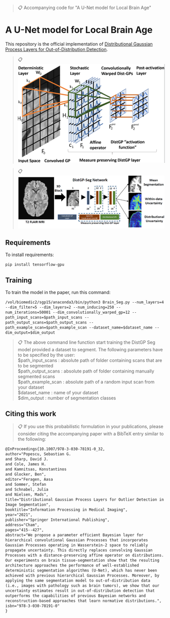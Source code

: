 >📋  Accompanying code for "A U-Net model for Local Brain Age"

# A U-Net model for Local Brain Age

This repository is the official implementation of [Distributional Gaussian Process Layers for Out-of-Distribution Detection](https://link.springer.com/chapter/10.1007/978-3-030-78191-0_32). 

>📋  ![Schematic of DistGP Layer](schematic_dist_gp_layer.png)

>📋  ![Segmentation Architecture](segmentation_network.png)

## Requirements

To install requirements:

```setup
pip install tensorflow-gpu
```
## Training

To train the model in the paper, run this command:

```train
/vol/biomedic2/sgp15/anaconda3/bin/python3 Brain_Seg.py --num_layers=4 --dim_filter=5 --dim_layers=2 --num_inducing=250 --num_iterations=50001 --dim_convolutionally_warped_gp=12 --path_input_scans=$path_input_scans --path_output_scans=$path_output_scans --path_example_scan=$path_example_scan --dataset_name=$dataset_name --dim_output=$dim_output
```

>📋  The above command line function start training the DistGP Seg model provided a dataset to segment. The following parameters have to be specified by the user:<br/>
> $path_input_scans : absolute path of folder containing scans that are to be segmented<br/>
> $path_output_scans : absolute path of folder containing manually segmented scans<br/>
> $path_example_scan : absolute path of a random input scan from your dataset<br/>
> $dataset_name : name of your dataset<br/>
> $dim_output : number of segmentation classes

## Citing this work

>📋 If you use this probabilistic formulation in your publications, please consider citing the accompanying paper with a BibTeX entry similar to the following:

```
@InProceedings{10.1007/978-3-030-78191-0_32,
author="Popescu, Sebastian G.
and Sharp, David J.
and Cole, James H.
and Kamnitsas, Konstantinos
and Glocker, Ben",
editor="Feragen, Aasa
and Sommer, Stefan
and Schnabel, Julia
and Nielsen, Mads",
title="Distributional Gaussian Process Layers for Outlier Detection in Image Segmentation",
booktitle="Information Processing in Medical Imaging",
year="2021",
publisher="Springer International Publishing",
address="Cham",
pages="415--427",
abstract="We propose a parameter efficient Bayesian layer for hierarchical convolutional Gaussian Processes that incorporates Gaussian Processes operating in Wasserstein-2 space to reliably propagate uncertainty. This directly replaces convolving Gaussian Processes with a distance-preserving affine operator on distributions. Our experiments on brain tissue-segmentation show that the resulting architecture approaches the performance of well-established deterministic segmentation algorithms (U-Net), which has never been achieved with previous hierarchical Gaussian Processes. Moreover, by applying the same segmentation model to out-of-distribution data (i.e., images with pathology such as brain tumors), we show that our uncertainty estimates result in out-of-distribution detection that outperforms the capabilities of previous Bayesian networks and reconstruction-based approaches that learn normative distributions.",
isbn="978-3-030-78191-0"
}



```







